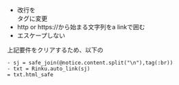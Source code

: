 



- 改行を<br />タグに変更
- http or https://から始まる文字列をa linkで囲む
- エスケープしない


上記要件をクリアするため、以下の


```slim
- sj = safe_join(@notice.content.split("\n"),tag(:br))    
- txt = Rinku.auto_link(sj)
= txt.html_safe
```